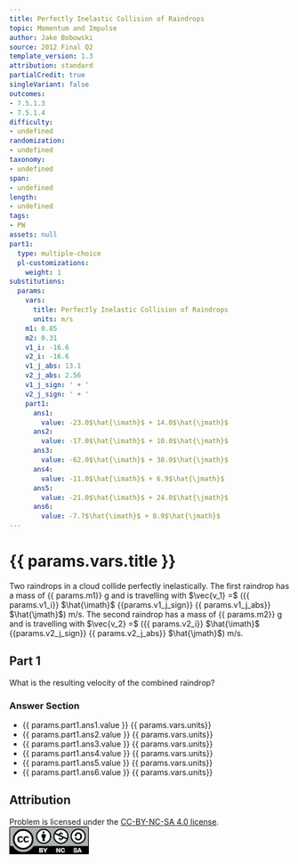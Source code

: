 ```yaml
---
title: Perfectly Inelastic Collision of Raindrops
topic: Momentum and Impulse
author: Jake Bobowski
source: 2012 Final Q2
template_version: 1.3
attribution: standard
partialCredit: true
singleVariant: false
outcomes:
- 7.5.1.3
- 7.5.1.4
difficulty:
- undefined
randomization:
- undefined
taxonomy:
- undefined
span:
- undefined
length:
- undefined
tags:
- PW
assets: null
part1:
  type: multiple-choice
  pl-customizations:
    weight: 1
substitutions:
  params:
    vars:
      title: Perfectly Inelastic Collision of Raindrops
      units: m/s
    m1: 0.85
    m2: 0.31
    v1_i: -16.6
    v2_i: -16.6
    v1_j_abs: 13.1
    v2_j_abs: 2.56
    v1_j_sign: ' + '
    v2_j_sign: ' + '
    part1:
      ans1:
        value: -23.0$\hat{\imath}$ + 14.0$\hat{\jmath}$
      ans2:
        value: -17.0$\hat{\imath}$ + 10.0$\hat{\jmath}$
      ans3:
        value: -62.0$\hat{\imath}$ + 38.0$\hat{\jmath}$
      ans4:
        value: -11.0$\hat{\imath}$ + 6.9$\hat{\jmath}$
      ans5:
        value: -21.0$\hat{\imath}$ + 24.0$\hat{\jmath}$
      ans6:
        value: -7.7$\hat{\imath}$ + 8.9$\hat{\jmath}$
---
```

# {{ params.vars.title }}
Two raindrops in a cloud collide perfectly inelastically. The first raindrop has a mass of {{ params.m1}} g and is travelling with $\vec{v_1} =$ ({{ params.v1_i}} $\hat{\imath}$ {{params.v1_j_sign}} {{ params.v1_j_abs}} $\hat{\jmath}$) m/s.
The second raindrop has a mass of {{ params.m2}} g and is travelling with $\vec{v_2} =$ ({{ params.v2_i}} $\hat{\imath}$ {{params.v2_j_sign}} {{ params.v2_j_abs}} $\hat{\jmath}$) m/s.

## Part 1

What is the resulting velocity of the combined raindrop?

### Answer Section

- {{ params.part1.ans1.value }} {{ params.vars.units}}
- {{ params.part1.ans2.value }} {{ params.vars.units}}
- {{ params.part1.ans3.value }} {{ params.vars.units}}
- {{ params.part1.ans4.value }} {{ params.vars.units}}
- {{ params.part1.ans5.value }} {{ params.vars.units}}
- {{ params.part1.ans6.value }} {{ params.vars.units}}

## Attribution

Problem is licensed under the [CC-BY-NC-SA 4.0 license](https://creativecommons.org/licenses/by-nc-sa/4.0/).<br> ![The Creative Commons 4.0 license requiring attribution-BY, non-commercial-NC, and share-alike-SA license.](https://raw.githubusercontent.com/firasm/bits/master/by-nc-sa.png)